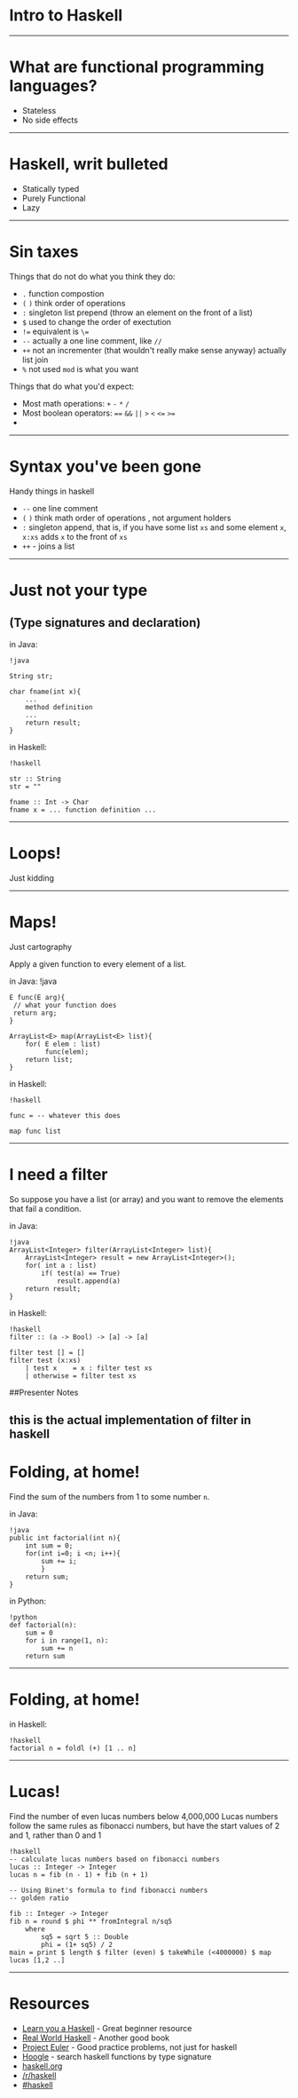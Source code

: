 # Intro to Haskell 

---

# What are functional programming languages?

- Stateless
- No side effects

---

# Haskell, writ bulleted

- Statically typed 
- Purely Functional
- Lazy

---

# Sin taxes

Things that do not do what you think they do:

- `.`   function compostion 
- `(` `)`   think order of operations
- `:`   singleton list prepend (throw an element on the front of a list)
- `$`   used to change the order of exectution
- `!=`  equivalent is `\=`
- `--`  actually a one line comment, like `//`
- `++`  not an incrementer (that wouldn't really make sense anyway)
        actually list join
- `%`   not used `mod` is what you want 

Things that do what you'd expect:

- Most math operations: `+` `-` `*` `/`
- Most boolean operators: `==` `&&` `||` `>` `<` `<=` `>=` 
- 
---

# Syntax you've been gone
Handy things in haskell

- `--` one line comment
- `(` `)` think math order of operations , not argument holders
- `:` singleton append, that is, if you have some list `xs` and some element 
    `x`, `x:xs` adds `x` to the front of `xs`
- `++` - joins a list

---

# Just not your type
## (Type signatures and declaration)

in Java:

    !java

    String str;

    char fname(int x){
        ...
        method definition
        ...
        return result;
    }

in Haskell:

    !haskell

    str :: String
    str = ""

    fname :: Int -> Char 
    fname x = ... function definition ...

---

# Loops! 

Just kidding

---

# Maps! 
Just cartography

Apply a given function to every element of a list. 

in Java:
    !java

    E func(E arg){
     // what your function does
     return arg;
    }

    ArrayList<E> map(ArrayList<E> list){
        for( E elem : list)
             func(elem);
        return list;
    }

in Haskell:
    
    !haskell

    func = -- whatever this does

    map func list

---

# I need a filter 

So suppose you have a list (or array) and you want to remove the elements that 
fail a condition.

in Java:

    !java
    ArrayList<Integer> filter(ArrayList<Integer> list){
        ArrayList<Integer> result = new ArrayList<Integer>();
        for( int a : list)
            if( test(a) == True)
                result.append(a)
        return result;
    }

in Haskell:

    !haskell
    filter :: (a -> Bool) -> [a] -> [a]
    
    filter test [] = []
    filter test (x:xs)
        | test x    = x : filter test xs
        | otherwise = filter test xs

##Presenter Notes

this is the actual implementation of filter in haskell
---

# Folding, at home!

Find the sum of the numbers from 1 to some number `n`. 

in Java:

    !java
    public int factorial(int n){
        int sum = 0;
        for(int i=0; i <n; i++){
            sum += i;
            }
        return sum;
    }

in Python:

    !python
    def factorial(n):
        sum = 0
        for i in range(1, n):
            sum += n
        return sum

---

# Folding, at home!

in Haskell:

    !haskell
    factorial n = foldl (+) [1 .. n]
---

# Lucas!

Find the number of even lucas numbers below 4,000,000
Lucas numbers follow the same rules as fibonacci numbers, but have the start
values of 2 and 1, rather than 0 and 1

    !haskell
    -- calculate lucas numbers based on fibonacci numbers
    lucas :: Integer -> Integer
    lucas n = fib (n - 1) + fib (n + 1)

    -- Using Binet's formula to find fibonacci numbers
    -- golden ratio
    
    fib :: Integer -> Integer
    fib n = round $ phi ** fromIntegral n/sq5
        where
            sq5 = sqrt 5 :: Double
            phi = (1+ sq5) / 2
    main = print $ length $ filter (even) $ takeWhile (<4000000) $ map lucas [1,2 ..]

---


# Resources

- [Learn you a Haskell](http://learnyouahaskell.com) - Great beginner resource
- [Real World Haskell](http://book.realworldhaskell.org/read/) - Another good book
- [Project Euler](http://book.realworldhaskell.org/read/) - Good practice problems, not just for haskell
- [Hoogle](http://www.haskell.org/hoogle) - search haskell functions by type signature
- [haskell.org](http://www.haskell.org) 
- [/r/haskell](http://www.reddit/r/haskell)  
- [#haskell]()
